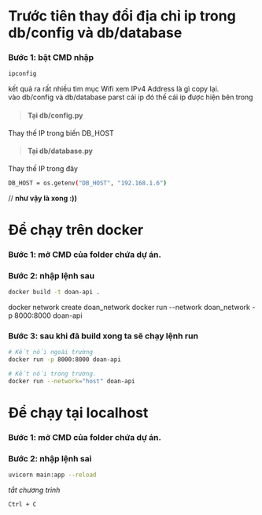 # Trước tiên thay đổi địa chỉ ip trong db/config và db/database
### Bước 1: bật CMD nhập
```bash
ipconfig
```
kết quả ra rất nhiều tìm mục Wifi xem IPv4 Address là gì copy lại.   
vào db/config và db/database parst cái ip đó thế cái ip được hiện bên trong
> #### Tại db/config.py
Thay thế IP trong biến DB_HOST
> #### Tại db/database.py
Thay thế IP trong đây 
```bash
DB_HOST = os.getenv("DB_HOST", "192.168.1.6")
```
// **như vậy là xong :))**   

# Để chạy trên docker
### Bước 1: mở CMD của folder chứa dự án.
### Bước 2: nhập lệnh sau
```bash
docker build -t doan-api . 
```
docker network create doan_network
docker run --network doan_network -p 8000:8000 doan-api  
### Bước 3: sau khi đã build xong ta sẽ chạy lệnh run
```bash
# Kết nối ngoài trường
docker run -p 8000:8000 doan-api
```
```bash
# Kết nối trong trường.
docker run --network="host" doan-api

```

# Để chạy tại localhost
### Bước 1: mở CMD của folder chứa dự án.
### Bước 2: nhập lệnh sai
```bash
uvicorn main:app --reload
```
*tắt chương trình*
```bash
Ctrl + C
```
